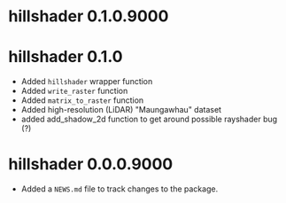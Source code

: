 <!-- NEWS.md is maintained by https://cynkra.github.io/fledge, do not edit -->

# hillshader 0.1.0.9000

# hillshader 0.1.0

- Added `hillshader` wrapper function
- Added `write_raster` function
- Added `matrix_to_raster` function
- Added high-resolution (LiDAR) "Maungawhau" dataset
- added add_shadow_2d function to get around possible rayshader bug (?)


# hillshader 0.0.0.9000

* Added a `NEWS.md` file to track changes to the package.
